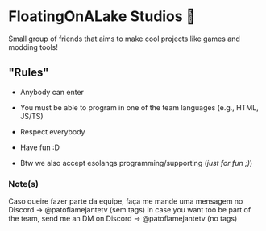 <!-- AVISO/WARNING -->
<!-- 
Caso queire fazer parte da equipe, faça me mande uma mensagem no Discord -> @patoflamejantetv (sem tags)
In case you want too be part of the team, send me an DM on Discord -> @patoflamejantetv (no tags)
-->
<!-- AVISO/WARNING -->
# FloatingOnALake Studios 🤽

Small group of friends that aims to make cool projects like games and modding tools!

## "Rules"

- Anybody can enter
- You must be able to program in one of the team languages (e.g., HTML, JS/TS)
- Respect everybody
- Have fun :D

- Btw we also accept esolangs programming/supporting (_just for fun ;)_)

### Note(s)

Caso queire fazer parte da equipe, faça me mande uma mensagem no Discord -> @patoflamejantetv (sem tags)
In case you want too be part of the team, send me an DM on Discord -> @patoflamejantetv (no tags)
